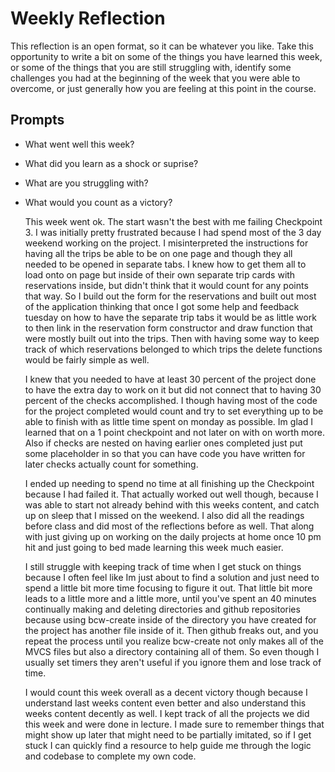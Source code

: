 # Weekly Reflection
This reflection is an open format, so it can be whatever you like. Take this opportunity to write a bit on some of the things you have learned this week, or some of the things that you are still struggling with, identify some challenges you had at the beginning of the week that you were able to overcome, or just generally how you are feeling at this point in the course.

## Prompts
- What went well this week?
- What did you learn as a shock or suprise?
- What are you struggling with?
- What would you count as a victory?

  This week went ok. The start wasn't the best with me failing Checkpoint 3. I was initially pretty frustrated because I had spend most of the 3 day weekend working on the project. I misinterpreted the instructions for having all the trips be able to be on one page and though they all needed to be opened in separate tabs. I knew how to get them all to load onto on page but inside of their own separate trip cards with reservations inside, but didn't think that it would count for any points that way. So I build out the form for the reservations and built out most of the application thinking that once I got some help and feedback tuesday on how to have the separate trip tabs it would be as little work to then link in the reservation form constructor and draw function that were mostly built out into the trips. Then with having some way to keep track of which reservations belonged to which trips the delete functions would be fairly simple as well.
  
   I knew that you needed to have at least 30 percent of the project done to have the extra day to work on it but did not connect that to having 30 percent of the checks accomplished. I though having most of the code for the project completed would count and try to set everything up to be able to finish with as little time spent on monday as possible. Im glad I learned that on a 1 point checkpoint and not later on with on worth more. Also if checks are nested on having earlier ones completed just put some placeholder in so that you can have code you have written for later checks actually count for something. 

    I ended up needing to spend no time at all finishing up the Checkpoint because I had failed it. That actually worked out well though, because I was able to start not already behind with this weeks content, and catch up on sleep that I missed on the weekend. I also did all the readings before class and did most of the reflections before as well. That along with just giving up on working on the daily projects at home once 10 pm hit and just going to bed made learning this week much easier.

    I still struggle with keeping track of time when I get stuck on things because I often feel like Im just about to find a solution and just need to spend a little bit more time focusing to figure it out. That little bit more leads to a little more and a little more, until you've spent an 40 minutes continually making and deleting directories and github repositories because using bcw-create inside of the directory you have created for the project has another file inside of it. Then github freaks out, and you repeat the process until you realize bcw-create not only makes all of the MVCS files but also a directory containing all of them. So even though I usually set timers they aren't useful if you ignore them and lose track of time.

    I would count this week overall as a decent victory though because I understand last weeks content even better and also understand this weeks content decently as well. I kept track of all the projects we did this week and were done in lecture. I made sure to remember things that might show up later that might need to be partially imitated, so if I get stuck I can quickly find a resource to help guide me through the logic and codebase to complete my own code. 